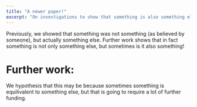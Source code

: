 ```yaml
---
title: "A newer paper!"
excerpt: "On investigations to show that something is also something else."
---
```

Previously, we showed that something was not something (as believed by someone), but actually something else. Further work shows that in fact something is not only something else, but sometimes is it also something!

# Further work:
We hypothesis that this may be because sometimes something is equilivalent to something else, but that is going to require a lot of further funding.
